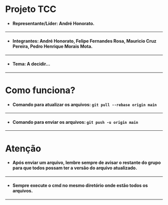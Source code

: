 # **Projeto TCC**



- #### Representante/Líder: André Honorato.

------------


- #### **Integrantes: André Honorato, Felipe Fernandes Rosa, Mauricio Cruz Pereira, Pedro Henrique Morais Mota.**

------------


- #### Tema: A decidir...

------------

# Como funciona?

- #### Comando para atualizar os arquivos: `git pull --rebase origin main`

------------



- #### Comando para enviar os arquivos: `git push -u origin main`

------------

# Atenção


- #### Após enviar um arquivo, lembre sempre de avisar o restante do grupo para que todos possam ter a versão do arquivo atualizado.

------------


- #### Sempre execute o cmd no mesmo diretório onde estão todos os arquivos.

------------
